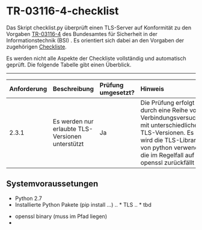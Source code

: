 # TR-03116-4-checklist
Das Skript checklist.py überprüft einen TLS-Server auf Konformität zu den Vorgaben [TR-03116-4](https://www.bsi.bund.de/SharedDocs/Downloads/DE/BSI/Publikationen/TechnischeRichtlinien/TR03116/BSI-TR-03116-4.pdf?__blob=publicationFile&v=2) des Bundesamtes für Sicherheit in der Informationstechnik (BSI) . Es orientiert sich dabei an den Vorgaben der zugehörigen [Checkliste](https://www.bsi.bund.de/SharedDocs/Downloads/DE/BSI/Publikationen/TechnischeRichtlinien/TR03116/TLS-Checkliste.pdf?__blob=publicationFile&v=2).

Es werden nicht alle Aspekte der Checkliste vollständig und automatisch geprüft. Die folgende Tabelle gibt einen Überblick.

----------------------------------------------------
| Anforderung | Beschreibung                                     | Prüfung umgesetzt? | Hinweis                                                                                                                                                                                   |
|:------------|:-------------------------------------------------|:-------------------|:------------------------------------------------------------------------------------------------------------------------------------------------------------------------------------------|
| 2.3.1       | Es werden nur erlaubte TLS-Versionen unterstützt | Ja                 | Die Prüfung erfolgt durch eine Reihe von Verbindungsversuchen mit unterschiedlichen TLS-Versionen. Es wird die TLS-Library von python verwendet, die im Regelfall auf openssl zurückfällt |


## Systemvoraussetungen
* Python 2.7
* Installierte Python Pakete (pip install ...)
.. * TLS
.. * tbd 
- openssl binary (muss im Pfad liegen)
-
